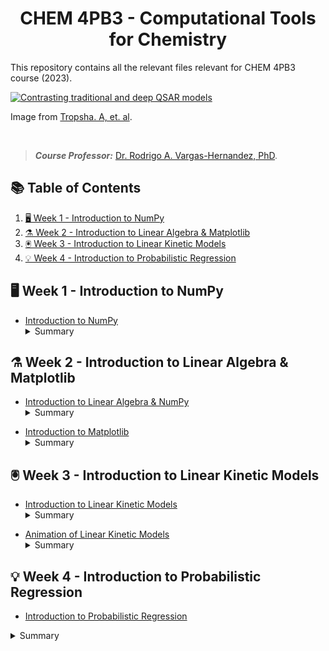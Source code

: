 <h1 align="center">
  CHEM 4PB3 - Computational Tools for Chemistry 
</h1>


This repository contains all the relevant files relevant for CHEM 4PB3 course (2023). 



<a href="https://www.nature.com/articles/s41573-023-00832-0">
   <picture>
      <source media="(prefers-color-scheme: dark)"">
      <img alt=" Contrasting traditional and deep QSAR models" src="https://media.springernature.com/lw685/springer-static/image/art%3A10.1038%2Fs41573-023-00832-0/MediaObjects/41573_2023_832_Fig1_HTML.png?as=webp">
   </picture>
</a>

Image from [Tropsha. A, et. al](https://www.nature.com/articles/s41573-023-00832-0).

<br>

> **_Course Professor:_**  [Dr. Rodrigo A. Vargas-Hernandez, PhD](https://www.linkedin.com/in/rodrigo-a-vargas-hernandez-591368141/?originalSubdomain=ca). <br>

## 📚 Table of Contents
1. [🖥️ Week 1 - Introduction to NumPy](#-week-1---introduction-to-numpy)
1. [⚗️ Week 2 - Introduction to Linear Algebra & Matplotlib](#-week-2---introduction-to-linear-algebra-&-matplotlib)
1. [🖲️ Week 3 - Introduction to Linear Kinetic Models](#-week-3---introduction-to-linear-kinetic-models)
1. [💡 Week 4 - Introduction to Probabilistic Regression](#-week-4---introduction-to-probabilistic-regression)


## 🖥️ Week 1 - Introduction to NumPy

- [Introduction to NumPy](https://colab.research.google.com/drive/14xmNNrXwtj65L2tsRaEXBHVPz1vasKsV?usp=sharing) <br>
  <details>
  <summary>Summary</summary>
  Includes: Introduction to Arrays and NumPy, Slicing and Accessing Elements in Arrays, and Tensors in Image Analysis
</details>

## ⚗️ Week 2 - Introduction to Linear Algebra & Matplotlib

- [Introduction to Linear Algebra & NumPy](https://colab.research.google.com/drive/1fChvqVxqZNfNfCZazTqUf5sOMlu8IElD?usp=sharing) <br>
  <details>
  <summary>Summary</summary>
  Includes: Introduction to Linear Algebra and understanding Vectors and Matrices.
</details>

- [Introduction to Matplotlib](https://colab.research.google.com/drive/1QecD3OF_fvgp73ZcbDweGS-0la53h6t-?usp=sharing) <br>
  <details>
  <summary>Summary</summary>
  Includes: Introduction to Matplotlib, Molecular Properties, Analyzing Molecular Properties, and Heatmaps with Seaborn. 
</details>

## 🖲️ Week 3 - Introduction to Linear Kinetic Models

- [Introduction to Linear Kinetic Models](https://colab.research.google.com/drive/1CxFVk82NFVhdX9oXl03p7dEjK-lrGBcE?usp=sharing) <br>
  <details>
  <summary>Summary</summary>
  Includes: Introduction to LogP in Drug Design, Simple Linear Regression for Predicting LogP, Cross-Validation in Model Assessment and understanding RMSE and Lambda in Machine Learning.
</details>

- [Animation of Linear Kinetic Models](https://colab.research.google.com/drive/1pIDKIinTZ2o2-f4zyb83qpOIgmJzmeLj?usp=sharing) <br>
  <details>
  <summary>Summary</summary>
  Includes: Introduction to Parameter Generation, Animations on Google Colab, Linear and Polynomial Models, Overfitting and Underfitting and understanding Lambda and Regularization.
</details>

## 💡 Week 4 - Introduction to Probabilistic Regression

- [Introduction to Probabilistic Regression](https://colab.research.google.com/drive/1vTbbnTw0o4nD8DLr0NB_5jDmTQ4s31lf?usp=sharing) <br>
<details>
  <summary>Summary</summary>
  Includes: Introduction to Probabilistic Regression, Bayes' Theorem to Regression, Gaussian Processes, and Potential Energy Surfaces (PES).
</details>


